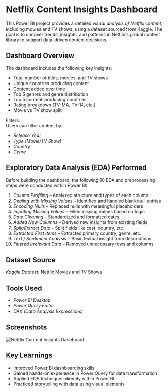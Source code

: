 # Netflix Content Insights Dashboard

This Power BI project provides a detailed *visual analysis of Netflix content*, including movies and TV shows, using a dataset sourced from Kaggle.
The goal is to uncover trends, insights, and patterns in Netflix's global content library to support data-driven content decisions.

## Dashboard Overview

The dashboard includes the following key insights:

- Total number of titles, movies, and TV shows
- Unique countries producing content
- Content added over time
- Top 5 genres and genre distribution
- Top 5 content-producing countries
- Rating breakdown (TV-MA, TV-14, etc.)
- Movie vs TV show split

Filters:  
Users can filter content by:
- *Release Year*
- *Type (Movie/TV Show)*
- *Country*
- *Genre*

## Exploratory Data Analysis (EDA) Performed

Before building the dashboard, the following 10 EDA and preprocessing steps were conducted within Power BI:

1. *Column Profiling* – Analyzed structure and types of each column  
2. *Dealing with Missing Values* – Identified and handled blank/null entries  
3. *Encoding Nulls* – Replaced nulls with meaningful placeholders  
4. *Imputing Missing Values* – Filled missing values based on logic  
5. *Date Cleaning* – Standardized and formatted dates  
6. *Added New Columns* – Derived new insights from existing fields  
7. *Split/Extract Data* – Split fields like cast, country, etc.  
8. *Extracted First Items* – Extracted primary country, genre, etc.  
9. *Text / Sentiment Analysis* – Basic textual insight from descriptions  
10. *Filtered Irrelevant Data* – Removed unnecessary rows and columns  

## Dataset Source

*Kaggle Dataset:* [Netflix Movies and TV Shows](https://www.kaggle.com/datasets/shivamb/netflix-shows)

## Tools Used

- *Power BI Desktop*
- *Power Query Editor*
- *DAX (Data Analysis Expressions)*

## Screenshots

![Netflix Content Insights Dashboard]()

## Key Learnings

- Improved Power BI dashboarding skills  
- Gained hands-on experience in Power Query for data transformation  
- Applied EDA techniques directly within Power BI  
- Practiced storytelling with data using visual elements

